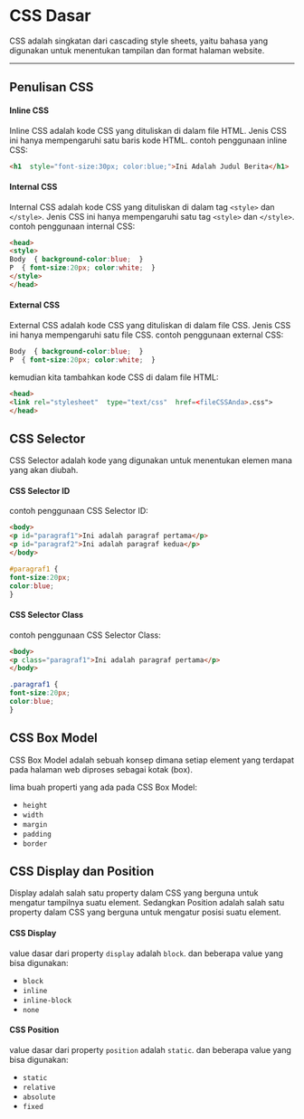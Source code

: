 # CSS Dasar

CSS adalah singkatan dari cascading style sheets, yaitu bahasa yang digunakan untuk menentukan tampilan dan format halaman website.

---

## Penulisan CSS

#### Inline CSS
Inline CSS adalah kode CSS yang dituliskan di dalam file HTML. Jenis CSS ini hanya mempengaruhi satu baris kode HTML. contoh penggunaan inline CSS:

```html
<h1  style="font-size:30px; color:blue;">Ini Adalah Judul Berita</h1>
```

#### Internal CSS
Internal CSS adalah kode CSS yang dituliskan di dalam tag `<style>` dan `</style>`. Jenis CSS ini hanya mempengaruhi satu tag `<style>` dan `</style>`. contoh penggunaan internal CSS:

```html
<head>
<style>
Body  { background-color:blue;  }
P  { font-size:20px; color:white;  }
</style>
</head>
```

#### External CSS
External CSS adalah kode CSS yang dituliskan di dalam file CSS. Jenis CSS ini hanya mempengaruhi satu file CSS. contoh penggunaan external CSS:

```css
Body  { background-color:blue;  }
P  { font-size:20px; color:white;  }
```

kemudian kita tambahkan kode CSS di dalam file HTML:

```html
<head>
<link rel="stylesheet"  type="text/css"  href=<fileCSSAnda>.css">
</head>
```

## CSS Selector
CSS Selector adalah kode yang digunakan untuk menentukan elemen mana yang akan diubah. 

#### CSS Selector ID
contoh penggunaan CSS Selector ID:

```html
<body>
<p id="paragraf1">Ini adalah paragraf pertama</p>
<p id="paragraf2">Ini adalah paragraf kedua</p>
</body>
```

```css
#paragraf1 {
font-size:20px;
color:blue;
}
```

#### CSS Selector Class
contoh penggunaan CSS Selector Class:

```html
<body>
<p class="paragraf1">Ini adalah paragraf pertama</p>
</body>
```

```css
.paragraf1 {
font-size:20px;
color:blue;
}
```

## CSS Box Model
CSS Box Model adalah sebuah konsep dimana setiap element yang terdapat pada halaman web diproses sebagai kotak (box).

lima buah properti yang ada pada CSS Box Model:
- `height` 
- `width`
- `margin`
- `padding`
- `border` 

## CSS Display dan Position
Display adalah salah satu property dalam CSS yang berguna untuk mengatur tampilnya suatu element. Sedangkan Position adalah salah satu property dalam CSS yang berguna untuk mengatur posisi suatu element.

#### CSS Display
value dasar dari property `display` adalah `block`. dan beberapa value yang bisa digunakan:
- `block`
- `inline`
- `inline-block`
- `none`

#### CSS Position
value dasar dari property `position` adalah `static`. dan beberapa value yang bisa digunakan:
- `static`
- `relative`
- `absolute`
- `fixed`